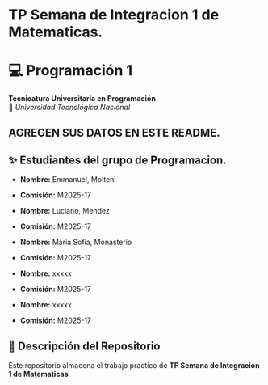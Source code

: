 # TP Semana de Integracion 1 de Matematicas.

# 💻 Programación 1  
**Tecnicatura Universitaria en Programación**  
📍 *Universidad Tecnológica Nacional*  

## AGREGEN SUS DATOS EN ESTE README.
## ✨ Estudiantes del grupo de Programacion. 
- **Nombre:** Emmanuel, Molteni
- **Comisión:** M2025-17

- **Nombre:** Luciano, Mendez
- **Comisión:** M2025-17

- **Nombre:** Maria Sofia, Monasterio
- **Comisión:** M2025-17

- **Nombre:** xxxxx
- **Comisión:** M2025-17

- **Nombre:** xxxxx
- **Comisión:** M2025-17

## 📂 Descripción del Repositorio  
Este repositorio almacena el trabajo practico de **TP Semana de Integracion 1 de Matematicas**.
